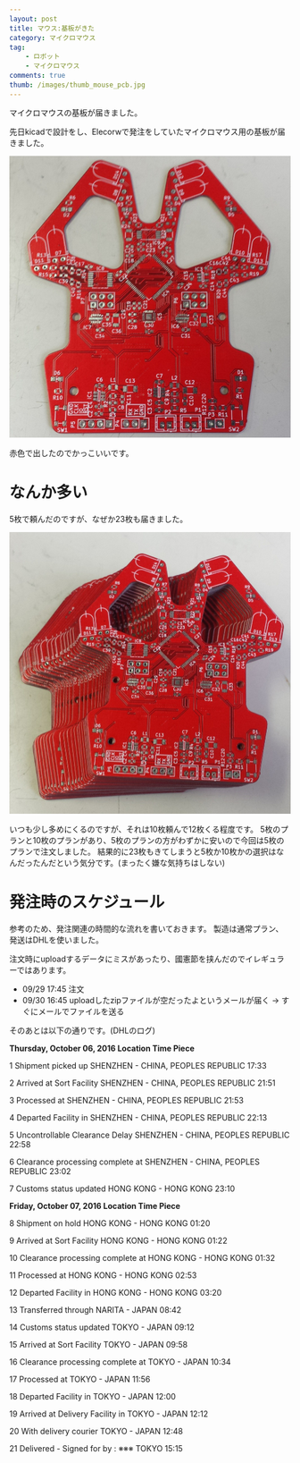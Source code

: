 ```yaml
---
layout: post
title: マウス:基板がきた
category: マイクロマウス
tag:
    - ロボット
    - マイクロマウス
comments: true
thumb: /images/thumb_mouse_pcb.jpg
---
```

マイクロマウスの基板が届きました。


先日kicadで設計をし、Elecorwで発注をしていたマイクロマウス用の基板が届きました。

![](/images/mouse_pcb.jpg)

赤色で出したのでかっこいいです。

# なんか多い
5枚で頼んだのですが、なぜか23枚も届きました。

![](/images/mouse_pcb2.jpg)

いつも少し多めにくるのですが、それは10枚頼んで12枚くる程度です。
5枚のプランと10枚のプランがあり、5枚のプランの方がわずかに安いので今回は5枚のプランで注文しました。
結果的に23枚もきてしまうと5枚か10枚かの選択はなんだったんだという気分です。(まったく嫌な気持ちはしない)

# 発注時のスケジュール
参考のため、発注関連の時間的な流れを書いておきます。
製造は通常プラン、発送はDHLを使いました。

注文時にuploadするデータにミスがあったり、國憲節を挟んだのでイレギュラーではあります。

* 09/29 17:45 注文
* 09/30 16:45 uploadしたzipファイルが空だったよというメールが届く -> すぐにメールでファイルを送る

そのあとは以下の通りです。(DHLのログ)

**Thursday, October 06, 2016 Location Time Piece**

1 Shipment picked up SHENZHEN - CHINA, PEOPLES REPUBLIC 17:33

2 Arrived at Sort Facility SHENZHEN - CHINA, PEOPLES REPUBLIC 21:51

3 Processed at SHENZHEN - CHINA, PEOPLES REPUBLIC 21:53

4 Departed Facility in SHENZHEN - CHINA, PEOPLES REPUBLIC 22:13

5 Uncontrollable Clearance Delay SHENZHEN - CHINA, PEOPLES REPUBLIC 22:58

6 Clearance processing complete at SHENZHEN - CHINA, PEOPLES REPUBLIC 23:02

7 Customs status updated HONG KONG - HONG KONG 23:10


**Friday, October 07, 2016 Location Time Piece**

8 Shipment on hold HONG KONG - HONG KONG 01:20


9 Arrived at Sort Facility HONG KONG - HONG KONG 01:22

10 Clearance processing complete at HONG KONG - HONG KONG 01:32

11 Processed at HONG KONG - HONG KONG 02:53

12 Departed Facility in HONG KONG - HONG KONG 03:20

13 Transferred through NARITA - JAPAN 08:42

14 Customs status updated TOKYO - JAPAN 09:12

15 Arrived at Sort Facility TOKYO - JAPAN 09:58

16 Clearance processing complete at TOKYO - JAPAN 10:34

17 Processed at TOKYO - JAPAN 11:56

18 Departed Facility in TOKYO - JAPAN 12:00

19 Arrived at Delivery Facility in TOKYO - JAPAN 12:12

20 With delivery courier TOKYO - JAPAN 12:48

21 Delivered - Signed for by : ※※※ TOKYO 15:15



